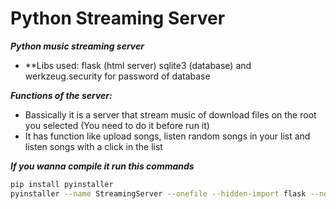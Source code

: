 # Python Streaming Server
***Python music streaming server***
- **Libs used: flask (html server) sqlite3 (database) and werkzeug.security for password of database

***Functions of the server:***
- Bassically it is a server that stream music of download files on the root you selected (You need to do it before run it)
- It has function like upload songs, listen random songs in your list and listen songs with a click in the list

***If you wanna compile it run this commands***
```bash
pip install pyinstaller 
pyinstaller --name StreamingServer --onefile --hidden-import flask --noconsole main.py
```
